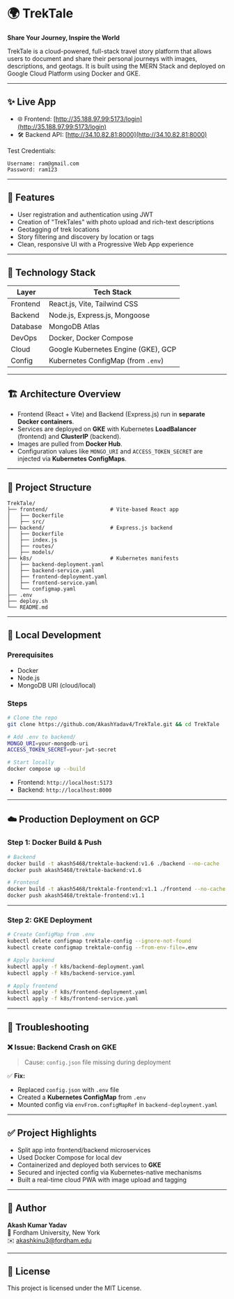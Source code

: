 
# 🌍 TrekTale

**Share Your Journey, Inspire the World**

TrekTale is a cloud-powered, full-stack travel story platform that allows users to document and share their personal journeys with images, descriptions, and geotags. It is built using the MERN Stack and deployed on Google Cloud Platform using Docker and GKE.

---

## ✨ Live App

- 🌐 Frontend: [http://35.188.97.99:5173/login](http://35.188.97.99:5173/login)
- 🛠️ Backend API: [http://34.10.82.81:8000](http://34.10.82.81:8000)

Test Credentials:
```
Username: ram@gmail.com
Password: ram123
```

---

## 📸 Features

- User registration and authentication using JWT
- Creation of "TrekTales" with photo upload and rich-text descriptions
- Geotagging of trek locations
- Story filtering and discovery by location or tags
- Clean, responsive UI with a Progressive Web App experience

---

## 🧱 Technology Stack

| Layer       | Tech Stack                              |
|-------------|------------------------------------------|
| Frontend    | React.js, Vite, Tailwind CSS             |
| Backend     | Node.js, Express.js, Mongoose            |
| Database    | MongoDB Atlas                            |
| DevOps      | Docker, Docker Compose                   |
| Cloud       | Google Kubernetes Engine (GKE), GCP      |
| Config      | Kubernetes ConfigMap (from `.env`)       |

---

## 🏗️ Architecture Overview

- Frontend (React + Vite) and Backend (Express.js) run in **separate Docker containers**.
- Services are deployed on **GKE** with Kubernetes **LoadBalancer** (frontend) and **ClusterIP** (backend).
- Images are pulled from **Docker Hub**.
- Configuration values like `MONGO_URI` and `ACCESS_TOKEN_SECRET` are injected via **Kubernetes ConfigMaps**.

---

## 📂 Project Structure

```
TrekTale/
├── frontend/                    # Vite-based React app
│   ├── Dockerfile
│   ├── src/
├── backend/                     # Express.js backend
│   ├── Dockerfile
│   ├── index.js
│   ├── routes/
│   ├── models/
├── k8s/                         # Kubernetes manifests
│   ├── backend-deployment.yaml
│   ├── backend-service.yaml
│   ├── frontend-deployment.yaml
│   ├── frontend-service.yaml
│   └── configmap.yaml
├── .env
├── deploy.sh
└── README.md
```

---

## 🧪 Local Development

### Prerequisites
- Docker
- Node.js
- MongoDB URI (cloud/local)

### Steps
```bash
# Clone the repo
git clone https://github.com/AkashYadav4/TrekTale.git && cd TrekTale

# Add .env to backend/
MONGO_URI=your-mongodb-uri
ACCESS_TOKEN_SECRET=your-jwt-secret

# Start locally
docker compose up --build
```

- Frontend: `http://localhost:5173`
- Backend: `http://localhost:8000`

---

## ☁️ Production Deployment on GCP

### Step 1: Docker Build & Push

```bash
# Backend
docker build -t akash5468/trektale-backend:v1.6 ./backend --no-cache
docker push akash5468/trektale-backend:v1.6

# Frontend
docker build -t akash5468/trektale-frontend:v1.1 ./frontend --no-cache
docker push akash5468/trektale-frontend:v1.1
```

---

### Step 2: GKE Deployment

```bash
# Create ConfigMap from .env
kubectl delete configmap trektale-config --ignore-not-found
kubectl create configmap trektale-config --from-env-file=.env

# Apply backend
kubectl apply -f k8s/backend-deployment.yaml
kubectl apply -f k8s/backend-service.yaml

# Apply frontend
kubectl apply -f k8s/frontend-deployment.yaml
kubectl apply -f k8s/frontend-service.yaml
```

---

## 🧠 Troubleshooting

### ❌ Issue: Backend Crash on GKE
> Cause: `config.json` file missing during deployment

✅ **Fix:**  
- Replaced `config.json` with `.env` file  
- Created a **Kubernetes ConfigMap** from `.env`
- Mounted config via `envFrom.configMapRef` in `backend-deployment.yaml`

---

## ✅ Project Highlights

- Split app into frontend/backend microservices
- Used Docker Compose for local dev
- Containerized and deployed both services to **GKE**
- Secured and injected config via Kubernetes-native mechanisms
- Built a real-time cloud PWA with image upload and tagging

---

## 🙌 Author

**Akash Kumar Yadav**  
📍 Fordham University, New York  
✉️ akashkinu3@fordham.edu

---

## 📄 License

This project is licensed under the MIT License.
